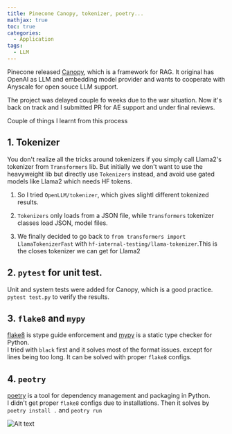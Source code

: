 ```yaml
---
title: Pinecone Canopy, tokenizer, poetry...
mathjax: true
toc: true
categories:
  - Application
tags:
  - LLM
---
```

Pinecone released [Canopy](https://github.com/pinecone-io/canopy), which is a framework for RAG. It original has OpenAI as LLM and embedding model provider and wants to cooperate with Anyscale for open souce LLM support. 

The project was delayed couple fo weeks due to the war situation. Now it's back on track and I submitted PR for AE support and under final reviews.

Couple of things I learnt from this process
## 1. Tokenizer  
You don't realize all the tricks around tokenizers if you simply call Llama2's tokenizer from `Transformers` lib. But initially we don't want to use the heavyweight lib but directly use `Tokenizers` instead, and avoid use gated models like Llama2 which needs HF tokens.   

1. So I tried `OpenLLM/tokenizer`, which gives slightl different tokenized results.

2. `Tokenizers` only loads from a JSON file, while `Transformers` tokenizer classes load JSON, model files. 

3. We finally decided to go back to `from transformers import LlamaTokenizerFast` with `hf-internal-testing/llama-tokenizer`.This is the closes tokenizer we can get for Llama2  
## 2. `pytest` for unit test.
Unit and system tests were added for Canopy, which is a good practice.  
`pytest test.py` to verify the results.    
## 3. `flake8` and `mypy`  
[flake8](https://flake8.pycqa.org/en/latest/) is stype guide enforcement and [mypy](https://mypy.readthedocs.io/en/stable/#) is a static type checker for Python.  
I tried with `black` first and it solves most of the format issues. except for lines being too long. It can be solved with proper `flake8` configs.
## 4. `peotry`  
[poetry](https://python-poetry.org/docs/) is  a tool for dependency management and packaging in Python.  
I didn't get proper `flake8` configs due to installations. Then it solves by `poetry install .` and `peotry run`


![Alt text](/assets/images/23-11-20-Pinecone-Canopy_files/none.png)

